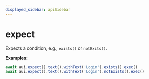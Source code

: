 ```yaml
---
displayed_sidebar: apiSidebar
---
```

# expect

Expects a condition, e.g., `exists()` or `notExits()`.

**Examples:**
```typescript 
await aui.expect().text().withText('Login').exists().exec()
await aui.expect().text().withText('Login').notExists().exec()
```

